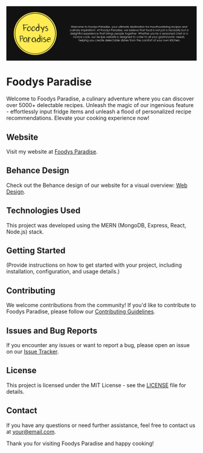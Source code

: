 <img align="center" src="./Footter.png" alt="vedang_1122" width="auto" height="auto"/>

# Foodys Paradise

Welcome to Foodys Paradise, a culinary adventure where you can discover over 5000+ delectable recipes. Unleash the magic of our ingenious feature - effortlessly input fridge items and unleash a flood of personalized recipe recommendations. Elevate your cooking experience now!

## Website

Visit my website at [Foodys Paradise](https://foodysparadisef.onrender.com).

## Behance Design

Check out the Behance design of our website for a visual overview: [Web Design](https://www.behance.net/gallery/178559595/FoodysParadise).

## Technologies Used

This project was developed using the MERN (MongoDB, Express, React, Node.js) stack.

## Getting Started

(Provide instructions on how to get started with your project, including installation, configuration, and usage details.)

## Contributing

We welcome contributions from the community! If you'd like to contribute to Foodys Paradise, please follow our [Contributing Guidelines](CONTRIBUTING.md).

## Issues and Bug Reports

If you encounter any issues or want to report a bug, please open an issue on our [Issue Tracker](https://github.com/yourusername/foodys-paradise/issues).

## License

This project is licensed under the MIT License - see the [LICENSE](LICENSE) file for details.

## Contact

If you have any questions or need further assistance, feel free to contact us at [your@email.com](mailto:your@email.com).

Thank you for visiting Foodys Paradise and happy cooking!
